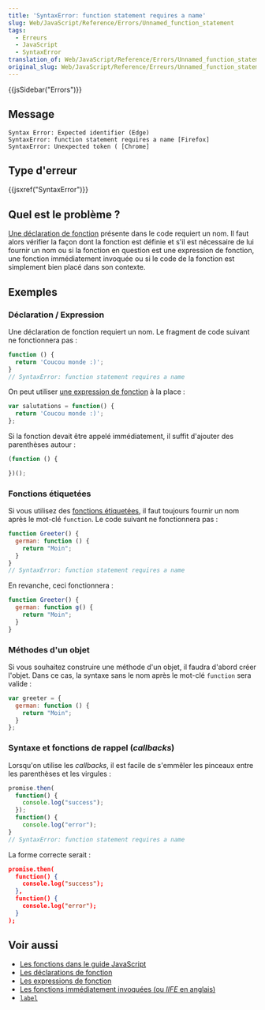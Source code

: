 ```yaml
---
title: 'SyntaxError: function statement requires a name'
slug: Web/JavaScript/Reference/Errors/Unnamed_function_statement
tags:
  - Erreurs
  - JavaScript
  - SyntaxError
translation_of: Web/JavaScript/Reference/Errors/Unnamed_function_statement
original_slug: Web/JavaScript/Reference/Erreurs/Unnamed_function_statement
---
```

{{jsSidebar("Errors")}}

## Message

```
Syntax Error: Expected identifier (Edge)
SyntaxError: function statement requires a name [Firefox]
SyntaxError: Unexpected token ( [Chrome]
```

## Type d'erreur

{{jsxref("SyntaxError")}}

## Quel est le problème ?

[Une déclaration de fonction](/fr/docs/Web/JavaScript/Reference/Instructions/function) présente dans le code requiert un nom. Il faut alors vérifier la façon dont la fonction est définie et s'il est nécessaire de lui fournir un nom ou si la fonction en question est une expression de fonction, une fonction immédiatement invoquée ou si le code de la fonction est simplement bien placé dans son contexte.

## Exemples

### Déclaration / Expression

Une déclaration de fonction requiert un nom. Le fragment de code suivant ne fonctionnera pas :

```js example-bad
function () {
  return 'Coucou monde :)';
}
// SyntaxError: function statement requires a name
```

On peut utiliser [une expression de fonction](/fr/docs/Web/JavaScript/Reference/Opérateurs/L_opérateur_function) à la place :

```js example-good
var salutations = function() {
  return 'Coucou monde :)';
};
```

Si la fonction devait être appelé immédiatement, il suffit d'ajouter des parenthèses autour :

```js example-good
(function () {

})();
```

### Fonctions étiquetées

Si vous utilisez des [fonctions étiquetées](/fr/docs/Web/JavaScript/Reference/Instructions/label), il faut toujours fournir un nom après le mot-clé `function`. Le code suivant ne fonctionnera pas :

```js example-bad
function Greeter() {
  german: function () {
    return "Moin";
  }
}
// SyntaxError: function statement requires a name
```

En revanche, ceci fonctionnera :

```js example-good
function Greeter() {
  german: function g() {
    return "Moin";
  }
}
```

### Méthodes d'un objet

Si vous souhaitez construire une méthode d'un objet, il faudra d'abord créer l'objet. Dans ce cas, la syntaxe sans le nom après le mot-clé `function` sera valide :

```js example-good
var greeter = {
  german: function () {
    return "Moin";
  }
};
```

### Syntaxe et fonctions de rappel (_callbacks_)

Lorsqu'on utilise les _callbacks_, il est facile de s'emmêler les pinceaux entre les parenthèses et les virgules :

```js example-bad
promise.then(
  function() {
    console.log("success");
  });
  function() {
    console.log("error");
}
// SyntaxError: function statement requires a name
```

La forme correcte serait :

```json example-good
promise.then(
  function() {
    console.log("success");
  },
  function() {
    console.log("error");
  }
);
```

## Voir aussi

- [Les fonctions dans le guide JavaScript](/fr/docs/Web/JavaScript/Guide/Fonctions)
- [Les déclarations de fonction](/fr/docs/Web/JavaScript/Reference/Instructions/function)
- [Les expressions de fonction](/fr/docs/Web/JavaScript/Reference/Opérateurs/L_opérateur_function)
- [Les fonctions immédiatement invoquées (ou _IIFE_ en anglais)](https://en.wikipedia.org/wiki/Immediately-invoked_function_expression)
- [`label`](/fr/docs/Web/JavaScript/Reference/Instructions/label)
